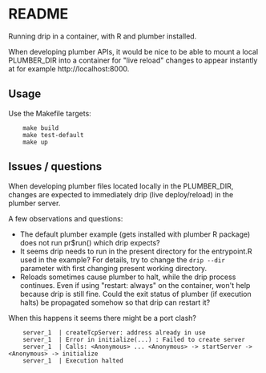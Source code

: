 # README

Running drip in a container, with R and plumber installed.

When developing plumber APIs, it would be nice to be able to mount a local PLUMBER_DIR into a container for "live reload" changes to appear instantly at for example http://localhost:8000. 

## Usage

Use the Makefile targets:

		make build
		make test-default
		make up

## Issues / questions

When developing plumber files located locally in the PLUMBER_DIR, changes are expected to immediately drip (live deploy/reload) in the plumber server.

A few observations and questions:

- The default plumber example (gets installed with plumber R package) does not run pr$run() which drip expects?
- It seems drip needs to run in the present directory for the entrypoint.R used in the example? For details, try to change the `drip --dir` parameter with first changing present working directory.
- Reloads sometimes cause plumber to halt, while the drip process continues. Even if using "restart: always" on the container, won't help because drip is still fine. Could the exit status of plumber (if execution halts) be propagated somehow so that drip can restart it?

When this happens it seems there might be a port clash?

		server_1  | createTcpServer: address already in use
		server_1  | Error in initialize(...) : Failed to create server
		server_1  | Calls: <Anonymous> ... <Anonymous> -> startServer -> <Anonymous> -> initialize
		server_1  | Execution halted

